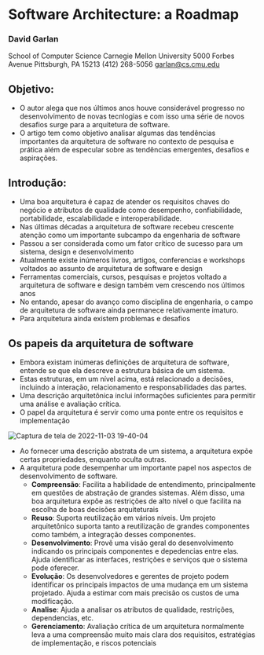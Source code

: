 # Software Architecture: a Roadmap 

### David Garlan
School of Computer Science
Carnegie Mellon University
5000 Forbes Avenue
Pittsburgh, PA 15213
(412) 268-5056
garlan@cs.cmu.edu

## Objetivo:

- O autor alega que nos últimos anos houve considerável progresso no desenvolvimento de novas tecnlogias e com isso uma série de novos desafios surge para a arquitetura de software.
- O artigo tem como objetivo analisar algumas das tendências importantes da arquitetura de software no contexto de pesquisa e prática além de especular sobre as tendências emergentes, desafios e aspirações.

## Introdução:

- Uma boa arquitetura é capaz de atender os requisitos chaves do negócio e atributos de qualidade como desempenho, confiabilidade, portabilidade, escalabilidade e interoperabilidade.
- Nas últimas décadas a arquitetura de software recebeu crescente atenção como um importante subcampo da engenharia de software
- Passou a ser considerada como um fator crítico de sucesso para um sistema, design e desenvolvimento
- Atualmente existe inúmeros livros, artigos, conferencias e workshops voltados ao assunto de arquitetura de software e design
- Ferramentas comerciais, cursos, pesquisas e projetos voltado a arquitetura de software e design também vem crescendo nos últimos anos
- No entando, apesar do avanço como disciplina de engenharia, o campo de arquitetura de software ainda permanece relativamente imaturo.
- Para arquitetura ainda existem problemas e desafios

## Os papeis da arquitetura de software

- Embora existam inúmeras definições de arquitetura de software, entende se que ela descreve a estrutura básica de um sistema.
- Estas estruturas, em um nível acima, está relacionado a decisões, incluindo a interação, relacionamento e responsabilidades das partes.
- Uma descrição arquitetônica inclui informações suficientes para permitir uma análise e avaliação crítica.
- O papel da arquitetura é servir como uma ponte entre os requisitos e implementação

![Captura de tela de 2022-11-03 19-40-04](https://user-images.githubusercontent.com/43495376/199847940-a4436204-d2e0-46e5-a8b5-e1afa5da0ae7.png)

- Ao fornecer uma descrição abstrata de um sistema, a arquitetura expõe certas propriedades, enquanto oculta outras.
- A arquitetura pode desempenhar um importante papel nos aspectos de desenvolvimento de software.
  - **Compreensão**: Facilita a habilidade de entendimento, principalmente em questões de abstração de grandes sistemas. Além disso, uma boa arquitetura expôe as restrições de alto nível o que facilita na escolha de boas decisões arquiteturais
  - **Reuso**: Suporta reutilização em vários níveis. Um projeto arquitetônico suporta tanto a reutilização de grandes componentes como também, a integração desses componentes. 
  - **Desenvolvimento**: Provê uma visão geral do desenvolvimento indicando os principais componentes e depedencias entre elas. Ajuda identificar as interfaces, restrições e serviços que o sistema pode oferecer.
  - **Evolução**: Os desenvolvedores e gerentes de projeto podem identificar os principais impactos de uma mudança em um sistema projetado. Ajuda a estimar com mais precisão os custos de uma modificação. 
  - **Analise**: Ajuda a analisar os atributos de qualidade, restrições, dependencias, etc.
  - **Gerenciamento**: Avaliação crítica de um arquitetura normalmente leva a uma compreensão muito mais clara dos requisitos, estratégias de implementação, e riscos potenciais
